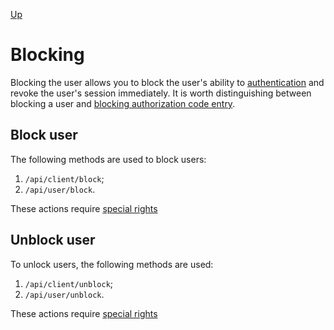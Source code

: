 [Up](../README.md)

# Blocking

Blocking the user allows you to block the user's ability to [authentication](Authentication.md)
and revoke the user's session immediately. It is worth distinguishing between blocking a user and
[blocking authorization code entry](Authentication.md#blocking-entering-authorization-code).

## Block user

The following methods are used to block users:

1. `/api/client/block`;
2. `/api/user/block`.

These actions require [special rights](Authorization.md#requests-requiring-authorization)

## Unblock user

To unlock users, the following methods are used:

1. `/api/client/unblock`;
2. `/api/user/unblock`.

These actions require [special rights](Authorization.md#requests-requiring-authorization)